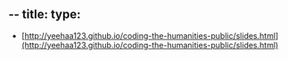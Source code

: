 --
title:
type:
--

+ [http://yeehaa123.github.io/coding-the-humanities-public/slides.html](http://yeehaa123.github.io/coding-the-humanities-public/slides.html)
